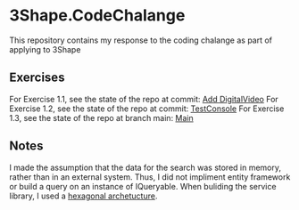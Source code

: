 # 3Shape.CodeChalange

This repository contains my response to the coding chalange as part of applying to 3Shape

## Exercises

For Exercise 1.1, see the state of the repo at commit: [Add DigitalVideo](https://github.com/sotetos/3Shape.CodeChalange/tree/260b188302e191a72623ad662301f21211d6729f/src/3Shape.CodeChallange)
For Exercise 1.2, see the state of the repo at commit: [TestConsole](https://github.com/sotetos/3Shape.CodeChalange/tree/6723c6ce8aa59f025f79c600f3e4ee28e65f92c2/src/3Shape.CodeChallange)
For Exercise 1.3, see the state of the repo at branch main: [Main](https://github.com/sotetos/3Shape.CodeChalange/tree/main/src/3Shape.CodeChallange)

## Notes

I made the assumption that the data for the search was stored in memory, rather than in an external system. Thus, I did not impliment entity framework or build a query on an instance of IQueryable<T>.
When buliding the service library, I used a [hexagonal archetucture](https://en.wikipedia.org/wiki/Hexagonal_architecture_(software)).